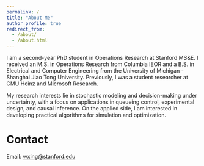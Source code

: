 ```yaml
---
permalink: /
title: "About Me"
author_profile: true
redirect_from: 
  - /about/
  - /about.html
---
```


I am a second-year PhD student in Operations Research at Stanford MS&E. I received an M.S. in Operations Research from Columbia IEOR and a B.S. in Electrical and Computer Engineering from the University of Michigan - Shanghai Jiao Tong University. Previously, I was a student researcher at CMU Heinz and Microsoft Research.

My research interests lie in stochastic modeling and decision-making under uncertainty, with a focus on applications in queueing control, experimental design, and causal inference. On the applied side, I am interested in developing practical algorithms for simulation and optimization.

Contact
======
Email: wxing@stanford.edu
